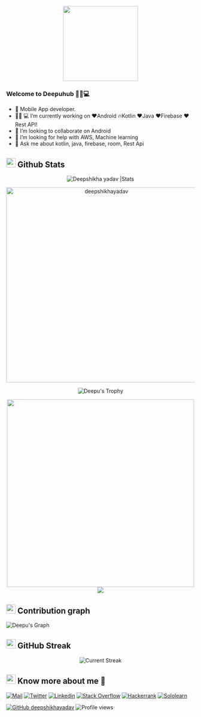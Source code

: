   <p align="center">
  <img src="https://image.myanimelist.net/ui/0YNGMBN7CXMEk-P9BspU4WlXmBe_SGHSnNvwDnnlOFXgoK141ZQMZGqHOwW4COUaA-H7pn7b82XhWJ6H9RN-JR2r3Ga0y_Dm6qoNuOy4HQ_5pyojYSBxN_X8qJc9uVFAVlTXjzR6-iPXyJGc-YQoGztwdaIpDG-mFRbYMwZlW_Q" height="200">
</p>
<h3 id="welcome-to-deepuhub">Welcome to Deepuhub 👩‍💻💻</h3>
<ul>
<li>📱 Mobile App developer.</li>
<li>👩🏻‍ 💻 I’m currently working on ❤️Android 🔥Kotlin ❤️Java ❤️Firebase ❤️Rest API!</li>
<li>👯 I’m looking to collaborate on Android</li>
<li>🤔 I’m looking for help with AWS, Machine learning</li>
<li>💬 Ask me about kotlin, java, firebase, room, Rest Api</li>
</ul>
<h2 id="-github-stats"><img src="https://th.bing.com/th/id/R.011db7f1e14cdcefd5ed8b056f70d038?rik=NHHx7PD+LTi5YA&amp;riu=http://ui.trinine.net/wp/wp-content/uploads/2016/06/20160602_GraphAnimeIcon.gif&amp;ehk=TXXGvgTPI6i/5xQe/W3mnT36hQPfIBwZcQsaKAlJWhs=&amp;risl=&amp;pid=ImgRaw&amp;r=0" width="25"> <b>Github Stats</b></h2>
 <div align="center">
<img src="https://github-readme-stats.vercel.app/api?username=deepshikhayadav&amp;count_private=true&amp;show_icons=true&amp;theme=highcontrast&amp;include_all_commits=true" alt="Deepshikha yadav |Stats">
<p><a href="https://github.com/Deepshikhayadav"><img src="https://github-profile-summary-cards.vercel.app/api/cards/profile-details?username=Deepshikhayadav&amp;theme=dracula&amp;hide_border=true" width="520" alt="deepshikhayadav"></a></p>
<p><img src="https://github-profile-trophy.vercel.app/?username=deepshikhayadav&amp;theme=dracula&amp;column=4&amp;no-frame=true" alt="Deepu's Trophy"></p>
  <img src="https://gifimage.net/wp-content/uploads/2017/09/android-gif-wallpaper-10.gif" width="500">
     <img src="https://github-readme-stats.vercel.app/api/top-langs/?username=deepshikhayadav&amp;theme=dracula&amp;layout=compact)](https://github.com/deepshikhayadav/github-readme-stats">
  </div>
<h2 id="-contribution-graph"><img src="https://media.giphy.com/media/GhRjInY9JbKms/source.gif" width="25"> <b>Contribution graph</b></h2>
<p><img src="https://activity-graph.herokuapp.com/graph?username=Deepshikhayadav&amp;area=true&amp;hide_border=true&amp;theme=dracula" alt="Deepu's Graph"></p>
<h2 id="-github-streak"><img src="https://media.giphy.com/media/Mp5uJLEE9Ompq/giphy.gif" width="25"> <b>GitHub Streak</b></h2>
<p align="center"> <img alt="Current Streak" src="https://github-readme-streak-stats.herokuapp.com/?user=deepshikhayadav&amp;theme=dark"> </p>
<h2 id="--know-more-about-me"><img src="https://media.tenor.com/images/7e96d994f29b388f63f7aa77ff2bea78/tenor.gif" width="25"> <b> Know more about me 👋</b></h2>
<p><a href="mailto:deepshikhayadav2000@gmail.com"><img src="https://img.shields.io/badge/-Say Hi!-black?style=for-the-badge&amp;logo=gmail" alt="Mail"></a>
<a href="https://twitter.com/Deepshi83711299"><img src="https://img.shields.io/badge/-Twitter-black?style=for-the-badge&amp;logo=twitter" alt="Twitter"></a>
<a href="https://www.linkedin.com/in/deepshikha-yadav-27-10/"><img src="https://img.shields.io/badge/-LinkedIn-black?style=for-the-badge&amp;logo=Linkedin" alt="Linkedin"></a>
<a href="https://stackoverflow.com/users/12636730/deepshikha-yadav?tab=topactivity"><img src="https://img.shields.io/badge/-StackOverflow-black?style=for-the-badge&amp;logo=StackOverflow" alt="Stack Overflow"></a>
<a href="https://www.hackerrank.com/deepshikhayadav2?tab=topactivity"><img src="https://img.shields.io/badge/-Hackerrank-black?style=for-the-badge&amp;logo=Hackerrank" alt="Hackerrank"></a>
<a href="https://www.sololearn.com/profile/18833908"><img src="https://img.shields.io/badge/-Sololearn-black?style=for-the-badge&amp;logo=Sololearn" alt="Sololearn"></a></p>
<p><a href="https://github.com/deepshikhayadav"><img src="https://img.shields.io/github/followers/deepshikhayadav?label=follow&amp;style=social&amp;logoColor=black" alt="GitHub deepshikhayadav"></a>
<img src="https://gpvc.arturio.dev/deepshikhayadav" alt="Profile views"></p>
